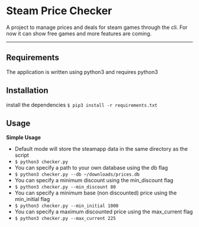 Steam Price Checker
======
A project to manage prices and deals for steam games through the cli. For now it can show free games and more features are coming.
***

Requirements
------
The application is written using python3 and requires python3

Installation
------
install the dependencies `$ pip3 install -r requirements.txt`

Usage
------
**Simple Usage**
 * Default mode will store the steamapp data in the same directory as the script
 * `$ python3 checker.py`
 * You can specify a path to your own database using the db flag
 * `$ python3 checker.py --db ~/downloads/prices.db`
 * You can specify a minimum discount using the min_discount flag
 * `$ python3 checker.py --min_discount 80`
 * You can specify a minimum base (non discounted) price using the min_initial flag 
 * `$ python3 checker.py --min_initial 1000`
 * You can specify a maximum discounted price using the max_current flag
 * `$ python3 checker.py --max_current 225`